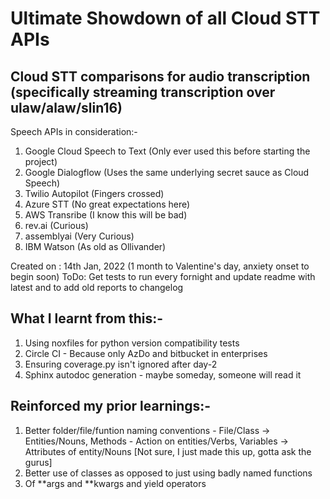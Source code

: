 # Ultimate Showdown of all Cloud STT APIs

## Cloud STT comparisons for audio transcription (specifically streaming transcription over ulaw/alaw/slin16)

Speech APIs in consideration:-

1. Google Cloud Speech to Text (Only ever used this before starting the project)
2. Google Dialogflow (Uses the same underlying secret sauce as Cloud Speech)
3. Twilio Autopilot (Fingers crossed)
4. Azure STT (No great expectations here)
5. AWS Transribe (I know this will be bad)
6. rev.ai (Curious)
7. assemblyai (Very Curious)
8. IBM Watson (As old as Ollivander)

Created on : 14th Jan, 2022 (1 month to Valentine's day, anxiety onset to begin soon)
ToDo: Get tests to run every fornight and update readme with latest and to add old reports to changelog


## What I learnt from this:-

1. Using noxfiles for python version compatibility tests
2. Circle CI - Because only AzDo and bitbucket in enterprises
3. Ensuring coverage.py isn't ignored after day-2
4. Sphinx autodoc generation - maybe someday, someone will read it

## Reinforced my prior learnings:-

1. Better folder/file/funtion naming conventions - File/Class -> Entities/Nouns, Methods - Action on entities/Verbs, Variables -> Attributes of entity/Nouns [Not sure, I just made this up, gotta ask the gurus]
2. Better use of classes as opposed to just using badly named functions
3. Of **args and **kwargs and yield operators
